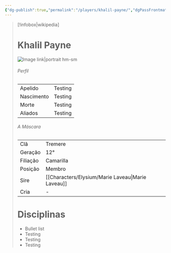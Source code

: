```yaml
---
{"dg-publish":true,"permalink":"/players/khalil-payne/","dgPassFrontmatter":true}
---
```



> [!infobox|wikipedia]
> # Khalil Payne
> ![Image link|portrait hm-sm](https://i.pinimg.com/originals/da/09/0d/da090d3c4b4e670918f32d137ee4c4fd.jpg)
> ###### Perfil
> |||
> | ---- | ---- |
> | Apelido | Testing |
> | Nascimento | Testing |
> | Morte | Testing |
> | Aliados | Testing |
> ###### A Máscara
> || |
> | ---- | ---- |
> | Clã | Tremere |
> | Geração | 12° |
> | Filiação | Camarilla |
>| Posição | Membro |
> | Sire | [[Characters/Elysium/Marie Laveau\|Marie Laveau]] |
> | Cria | - |
> # Disciplinas
>  - Bullet list
> 	- Testing
> 	- Testing
> - Testing





